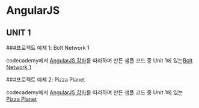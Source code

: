 # AngularJS

## UNIT 1 

###프로젝트 예제 1: Bolt Network 1

codecademy에서 [AngularJS 강좌](http://www.codecademy.com/en/learn/learn-angularjs)를 따라하며 만든 샘플 코드 중 Unit 1에 있는[Bolt Network 1](http://www.codecademy.com/en/practice/learn-angularjs/topics/your-first-app/projects/angularjs_bolt-network-1)

###프로젝트 예제 2: Pizza Planet

codecademy에서 [AngularJS 강좌](http://www.codecademy.com/en/learn/learn-angularjs)를 따라하며 만든 샘플 코드 중 Unit 1에 있는[Pizza Planet](http://www.codecademy.com/en/practice/learn-angularjs/topics/your-first-app/projects/angularjs_pizza-planet)